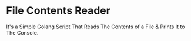 # File Contents Reader
It's a Simple Golang Script That Reads The Contents of a File &amp; Prints It to The Console.
